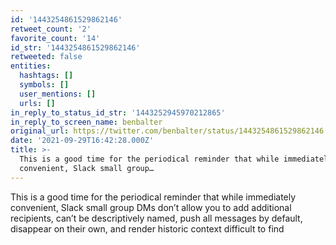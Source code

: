 ```yaml
---
id: '1443254861529862146'
retweet_count: '2'
favorite_count: '14'
id_str: '1443254861529862146'
retweeted: false
entities:
  hashtags: []
  symbols: []
  user_mentions: []
  urls: []
in_reply_to_status_id_str: '1443252945970212865'
in_reply_to_screen_name: benbalter
original_url: https://twitter.com/benbalter/status/1443254861529862146
date: '2021-09-29T16:42:28.000Z'
title: >-
  This is a good time for the periodical reminder that while immediately
  convenient, Slack small group…
---
```


This is a good time for the periodical reminder that while immediately convenient, Slack small group DMs don’t allow you to add additional recipients, can’t be descriptively named, push all messages by default, disappear on their own, and render historic context difficult to find